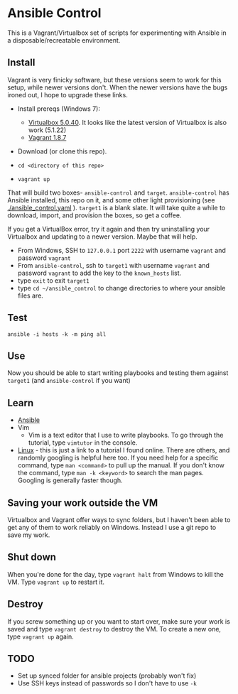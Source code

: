 # Ansible Control

This is a Vagrant/Virtualbox set of scripts for experimenting with Ansible in a disposable/recreatable environment.

## Install

Vagrant is very finicky software, but these versions seem to work for this
setup, while newer versions don't. When the newer versions have the bugs ironed
out, I hope to upgrade these links.

- Install prereqs (Windows 7):
  - [Virtualbox 5.0.40](https://www.virtualbox.org/wiki/Download_Old_Builds_5_0).
    It looks like the latest version of Virtualbox is also work (5.1.22)
  - [Vagrant 1.8.7](https://releases.hashicorp.com/vagrant/1.8.7/)

- Download (or clone this repo).

- `cd <directory of this repo>`

- `vagrant up`

That will build two boxes- `ansible-control` and `target`. `ansible-control`
has Ansible installed, this repo on it, and some other light provisioning (see
[./ansible_control.yaml](ansible_control.yaml) ). `target1` is a blank slate.
It will take quite a while to download, import, and provision the boxes, so get
a coffee.

If you get a VirtualBox error, try it again and then try uninstalling your
Virtualbox and updating to a newer version. Maybe that will help.

- From Windows, SSH  to `127.0.0.1` port `2222` with username `vagrant` and password `vagrant`
- From `ansible-control`, ssh to `target1` with username `vagrant` and password
  `vagrant` to add the key to the `known_hosts` list.
- type `exit` to exit `target1`
- type `cd ~/ansible_control` to change directories to where your ansible files are.

## Test

`ansible -i hosts -k -m ping all`

## Use

Now you should be able to start writing playbooks and testing them against `target1` (and `ansible-control` if you want)

## Learn

- [Ansible](http://docs.ansible.com/ansible/index.html)
- Vim
  - Vim is a text editor that I use to write playbooks. To go through the
    tutorial, type `vimtutor` in the console.
- [Linux](http://linuxcommand.org/learning_the_shell.php) - this is just a link
  to a tutorial I found online. There are others, and randomly googling is
  helpful here too. If you need help for a specific command, type `man
  <command>` to pull up the manual. If you don't know the command, type `man -k
  <keyword>` to search the man pages. Googling is generally faster though.

## Saving your work outside the VM

Virtualbox and Vagrant offer ways to sync folders, but I haven't been able to
get any of them to work reliably on Windows. Instead I use a git repo to save my
work.

## Shut down

When you're done for the day, type `vagrant halt` from Windows to kill the
VM. Type `vagrant up` to restart it.

## Destroy

If you screw something up or you want to start over, make sure your work is
saved and type `vagrant destroy` to destroy the VM. To create a new one, type
`vagrant up` again.

## TODO
- Set up synced folder for ansible projects (probably won't fix)
- Use SSH keys instead of passwords so I don't have to use `-k`
